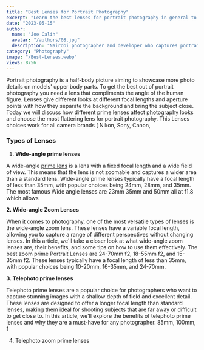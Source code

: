 ```yaml
---
title: "Best Lenses for Portrait Photography"
excerpt: "Learn the best lenses for portrait photography in general to help you choose from a large variety. Create the best of photos with best primes."
date: "2023-05-15"
author:
  name: "Joe Calih"
  avatar: "/authors/08.jpg"
  description: "Nairobi photographer and developer who captures portraiture, landscapes, weddings, and photo studios."
category: "Photography"
image: "/Best-Lenses.webp"
views: 8756
---
```



Portrait photography is a half-body picture aiming to showcase more photo details on models' upper body parts. To get the best out of portrait photography you need a lens that compliments the angle of the human figure. Lenses give different looks at different focal lengths and aperture points with how they separate the background and bring the subject close. Today we will discuss how different prime lenses affect [photography](https://joecalih.co.ke/category/photography/) looks and choose the most flattering lens for portrait photography. This Lenses choices work for all camera brands ( Nikon, Sony, Canon,

### Types of Lenses

1.  **Wide-angle prime lenses**

A wide-angle [prime lens](https://en.wikipedia.org/wiki/Prime_lens) is a lens with a fixed focal length and a wide field of view. This means that the lens is not zoomable and captures a wider area than a standard lens. Wide-angle prime lenses typically have a focal length of less than 35mm, with popular choices being 24mm, 28mm, and 35mm. The most famous Wide angle lenses are 23mm 35mm and 50mm all at f1.8 which allows

**2. Wide-angle Zoom Lenses**

When it comes to photography, one of the most versatile types of lenses is the wide-angle zoom lens. These lenses have a variable focal length, allowing you to capture a range of different perspectives without changing lenses. In this article, we'll take a closer look at what wide-angle zoom lenses are, their benefits, and some tips on how to use them effectively. The best zoom prime Portrait Lenses are 24-70mm f2, 18-55mm f2, and 15-35mm f2. These lenses typically have a focal length of less than 35mm, with popular choices being 10-20mm, 16-35mm, and 24-70mm.

**3. Telephoto prime lenses**

Telephoto prime lenses are a popular choice for photographers who want to capture stunning images with a shallow depth of field and excellent detail. These lenses are designed to offer a longer focal length than standard lenses, making them ideal for shooting subjects that are far away or difficult to get close to. In this article, we'll explore the benefits of telephoto prime lenses and why they are a must-have for any photographer. 85mm, 100mm, 1

4. Telephoto zoom prime lenses
